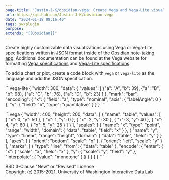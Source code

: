 ```yaml
---
page-title: "Justin-J-K/obsidian-vega: Create Vega and Vega-Lite visualizations in https://obsidian.md/."
url: https://github.com/Justin-J-K/obsidian-vega
date: "2024-01-18 08:16:40"
tags: sw/plugin
purpose:
extends: "[[Obsidian]]"
---
```


Create highly customizable data visualizations using Vega or Vega-Lite specifications written in JSON format inside of the [Obsidian note-taking app](https://obsidian.md/). Additional documentation can be found at the Vega website for formatting [Vega specifications](https://vega.github.io/vega/docs/) and [Vega-Lite specifications](https://vega.github.io/vega-lite/docs/).

To add a chart or plot, create a code block with `vega` or `vega-lite` as the language and add the JSON specification.

\`\`\`vega-lite
{
  "width": 300,
  "data": {
    "values": \[
      {"a": "A", "b": 39}, {"a": "B", "b": 98},
      {"a": "C", "b": 76}, {"a": "D", "b": 23}
    \]
  },
  "mark": "bar",
  "encoding": {
    "x": { "field": "a", "type": "nominal", "axis": { "labelAngle": 0 } },
    "y": { "field": "b", "type": "quantitative" }
  }
}
\`\`\`

\`\`\`vega
{
  "width": 400,
  "height": 200,
  "data": \[
    {
      "name": "table",
      "values": \[
        { "x": 0, "y": 50 }, { "x": 1, "y": 0 },
        { "x": 2, "y": 30 }, { "x": 3, "y": 40 },
        { "x": 4, "y": 60 }, { "x": 5, "y": 25 }
      \]
    }
  \],
  "scales": \[
    {
      "name": "x",
      "type": "point",
      "range": "width",
      "domain": { "data": "table", "field": "x" }
    },
    {
      "name": "y",
      "type": "linear",
      "range": "height",
      "domain": { "data": "table", "field": "y" }
    }
  \],
  "axes": \[
    { "orient": "bottom", "scale": "x" },
    { "orient": "left", "scale": "y" }
  \],
  "marks": \[
    {
      "type": "line",
      "from": { "data": "table" },
      "encode": {
        "enter": {
          "x": { "scale": "x", "field": "x" },
          "y": { "scale": "y", "field": "y" },
          "interpolate": { "value": "monotone" }
        }
      }
    }
  \]
}
\`\`\`

BSD 3-Clause "New" or "Revised" License  
Copyright (c) 2015-2021, University of Washington Interactive Data Lab